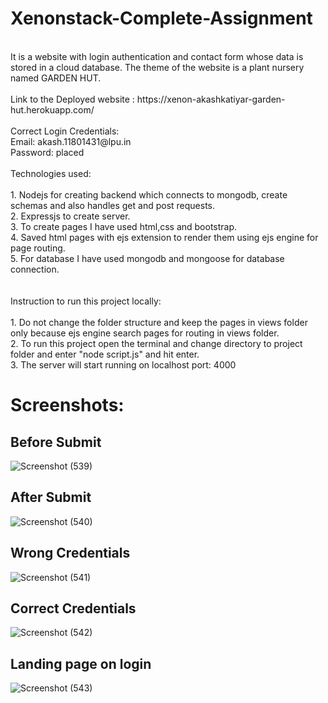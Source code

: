 # Xenonstack-Complete-Assignment
</br>
It is a website with login authentication and contact form whose data is stored in a cloud database. The theme of the website is a plant nursery named GARDEN HUT.
</br>
</br>
Link to the Deployed website : https://xenon-akashkatiyar-garden-hut.herokuapp.com/
</br></br>
Correct Login Credentials:</br> Email: akash.11801431@lpu.in</br>
                            Password: placed</br>
</br>
Technologies used:
</br>
</br>
1. Nodejs for creating backend which connects to mongodb, create schemas and also handles get and post requests.</br>
2. Expressjs to create server.</br>
3. To create pages I have used html,css and bootstrap. </br>
4. Saved html pages with ejs extension to render them using ejs engine for page routing.</br>
5. For database I have used mongodb and mongoose for database connection.</br>
</br>
</br>
Instruction to run this project locally: </br></br>
1. Do not change the folder structure and keep the pages in views folder only because ejs engine search pages for routing in views folder.</br>
2. To run this project open the terminal and change directory to project folder and enter "node script.js" and hit enter.</br>
3. The server will start running on localhost port: 4000</br>



# Screenshots: 

## Before Submit </br>
![Screenshot (539)](https://user-images.githubusercontent.com/43553695/175785801-f5bf43a6-76cb-4b28-9ba8-248fd085a5f1.png)
## After Submit </br>
![Screenshot (540)](https://user-images.githubusercontent.com/43553695/175785803-b0c6122c-406f-44fe-a11a-3f520c419789.png)
## Wrong Credentials</br>
![Screenshot (541)](https://user-images.githubusercontent.com/43553695/175785808-60174300-2e92-4640-9516-d0eb691922cd.png)
## Correct Credentials</br>
![Screenshot (542)](https://user-images.githubusercontent.com/43553695/175785810-4648bb4a-1150-459d-b438-0984c31d1235.png)
## Landing page on login</br>
![Screenshot (543)](https://user-images.githubusercontent.com/43553695/175785814-73939dcf-b0aa-4990-be3d-dbed251a582f.png)
